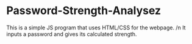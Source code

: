 # Password-Strength-Analysez
This is a simple JS program that uses HTML/CSS for the webpage. /n
It inputs a password and gives its calculated strength.
